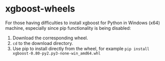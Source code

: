 # xgboost-wheels  
  
For those having difficulties to install xgboost for Python in Windows (x64) machine, especially since pip functionality is being disabled:  
1. Download the corresponding wheel.
2. `cd` to the download directory.
3. Use pip to install directly from the wheel, for example `pip install xgboost-0.80-py2.py3-none-win_amd64.whl`
